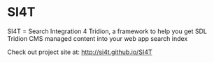 SI4T
====

SI4T = Search Integration 4 Tridion, a framework to help you get SDL Tridion CMS managed content into your web app search index

Check out project site at: http://si4t.github.io/SI4T
